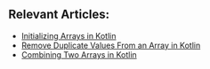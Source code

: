 ## Relevant Articles:

- [Initializing Arrays in Kotlin](https://www.baeldung.com/kotlin/initialize-array)
- [Remove Duplicate Values From an Array in Kotlin](https://www.baeldung.com/kotlin/array-remove-duplicates)
- [Combining Two Arrays in Kotlin](https://www.baeldung.com/kotlin/combine-arrays)
